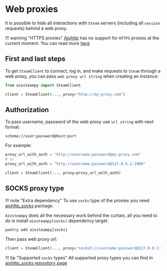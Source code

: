 # Web proxies

It is possible to hide all interactions with `Steam` servers (including all `session` requests) behind a web proxy.

!!! warning "HTTPS proxies"
    [Aiohttp](https://docs.aiohttp.org/en/stable/) has no support for `HTTPS` proxies at the current moment.
    You can read more [here](https://docs.aiohttp.org/en/stable/client_advanced.html#proxy-support)

## First and last steps

To get `SteamClient` to connect, log in, and make requests to `Steam` through a web proxy,
you can pass `web proxy url string` when creating an instance:

```python
from aiosteampy import SteamClient

client = SteamClient(..., proxy="http://my-proxy.com")
```

## Authorization

To pass username, password of the web proxy use `url string` with next format:

`schema://user:password@host:port`

For example:

```python
proxy_url_with_auth = "http://username:password@my-proxy.com"
# or
proxy_url_with_auth = "http://username:password@127.0.0.1:1080"

client = SteamClient(..., proxy=proxy_url_with_auth)
```

## SOCKS proxy type

!!! note "Extra dependency"
    To use `socks` type of the proxies you need [aiohttp_socks](https://github.com/romis2012/aiohttp-socks) package.

`Aiosteampy` does all the necessary work behind the curtain, all you need to do is install `aiosteampy[socks]` dependency
target.

```shell
poetry add aiosteampy[socks]
```

Then pass web proxy url:

```python
client = SteamClient(..., proxy="socks5://username:password@127.0.0.1:1080")
```

!!! tip "Supported `socks` types"
    All supported proxy types you can find in [aiohttp_socks repository page](https://github.com/romis2012/aiohttp-socks)
